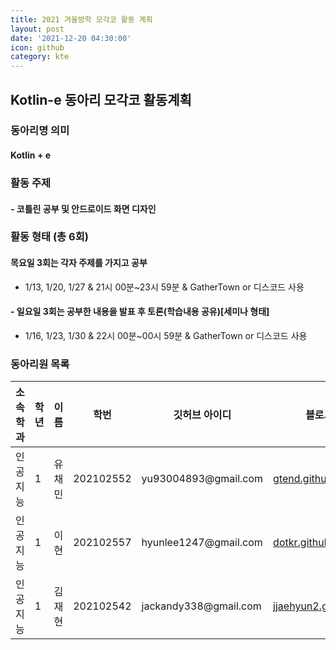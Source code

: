 ```yaml
---
title: 2021 겨울방학 모각코 활동 계획
layout: post
date: '2021-12-20 04:30:00'
icon: github
category: kte
---
```


<h2>Kotlin-e 동아리 모각코 활동계획</h2>
<h3 id="동아리명-의미">동아리명 의미</h3>
<h4 >Kotlin + e</h4>


<h3 id="활동-주제">활동 주제</h3>
<h4>- 코틀린 공부 및 안드로이드 화면 디자인</h4>

<h3 id="활동-형태-총-6회">활동 형태 (총 6회)</h3>
<h4>목요일 3회는 각자 주제를 가지고 공부</h4>
<ul>
  <li>1/13, 1/20, 1/27  &amp;  21시 00분~23시 59분  &amp; GatherTown or 디스코드 사용</li>
</ul>

<h4>- 일요일 3회는 공부한 내용을 발표 후 토론(학습내용 공유)[세미나 형태]</h4>
<ul>
  <li>1/16, 1/23, 1/30  &amp;  22시 00분~00시 59분  &amp;  GatherTown or 디스코드 사용</li>
</ul>

<h3 id="동아리원-목록">동아리원 목록</h3>

<table>
  <thead>
    <tr>
      <th>소속학과</th>
      <th>학년</th>
      <th>이름</th>
      <th>학번</th>
      <th>깃허브 아이디</th>
      <th>블로그 주소</th>
    </tr>
  </thead>
  <tbody>
    <tr>
      <td>인공지능</td>
      <td>1</td>
      <td>유채민</td>
      <td>202102552</td>
      <td>yu93004893@gmail.com</td>
      <td><a href="https://gtend.github.io/mgc/">gtend.github.io/mgc</a></td>
    </tr>
    <tr>
      <td>인공지능</td>
      <td>1</td>
      <td>이현</td>
      <td>202102557</td>
      <td>hyunlee1247@gmail.com</td>
      <td><a href="https://dotkr.github.io/mgc/">dotkr.github.io/mgc</a></td>
    </tr>
    <tr>
      <td>인공지능</td>
      <td>1</td>
      <td>김재현</td>
      <td>202102542</td>
      <td>jackandy338@gmail.com</td>
      <td><a href="https://jjaehyun2.github.io/mgc/">jjaehyun2.github.io/mgc</a></td>
    </tr>
  </tbody>
</table>
